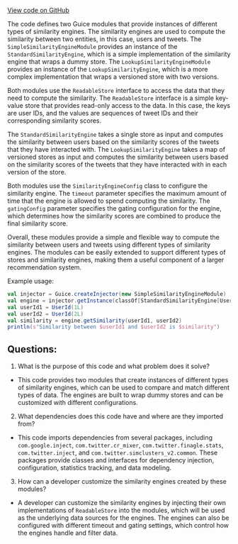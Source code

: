 [View code on GitHub](https://github.com/misbahsy/the-algorithm/cr-mixer/server/src/main/scala/com/twitter/cr_mixer/module/SampleSimilarityEngineModule.scala)

The code defines two Guice modules that provide instances of different types of similarity engines. The similarity engines are used to compute the similarity between two entities, in this case, users and tweets. The `SimpleSimilarityEngineModule` provides an instance of the `StandardSimilarityEngine`, which is a simple implementation of the similarity engine that wraps a dummy store. The `LookupSimilarityEngineModule` provides an instance of the `LookupSimilarityEngine`, which is a more complex implementation that wraps a versioned store with two versions.

Both modules use the `ReadableStore` interface to access the data that they need to compute the similarity. The `ReadableStore` interface is a simple key-value store that provides read-only access to the data. In this case, the keys are user IDs, and the values are sequences of tweet IDs and their corresponding similarity scores.

The `StandardSimilarityEngine` takes a single store as input and computes the similarity between users based on the similarity scores of the tweets that they have interacted with. The `LookupSimilarityEngine` takes a map of versioned stores as input and computes the similarity between users based on the similarity scores of the tweets that they have interacted with in each version of the store.

Both modules use the `SimilarityEngineConfig` class to configure the similarity engine. The `timeout` parameter specifies the maximum amount of time that the engine is allowed to spend computing the similarity. The `gatingConfig` parameter specifies the gating configuration for the engine, which determines how the similarity scores are combined to produce the final similarity score.

Overall, these modules provide a simple and flexible way to compute the similarity between users and tweets using different types of similarity engines. The modules can be easily extended to support different types of stores and similarity engines, making them a useful component of a larger recommendation system. 

Example usage:

```scala
val injector = Guice.createInjector(new SimpleSimilarityEngineModule)
val engine = injector.getInstance(classOf[StandardSimilarityEngine[UserId, (TweetId, Double)]])
val userId1 = UserId(1L)
val userId2 = UserId(2L)
val similarity = engine.getSimilarity(userId1, userId2)
println(s"Similarity between $userId1 and $userId2 is $similarity")
```
## Questions: 
 1. What is the purpose of this code and what problem does it solve?
- This code provides two modules that create instances of different types of similarity engines, which can be used to compare and match different types of data. The engines are built to wrap dummy stores and can be customized with different configurations.

2. What dependencies does this code have and where are they imported from?
- This code imports dependencies from several packages, including `com.google.inject`, `com.twitter.cr_mixer`, `com.twitter.finagle.stats`, `com.twitter.inject`, and `com.twitter.simclusters_v2.common`. These packages provide classes and interfaces for dependency injection, configuration, statistics tracking, and data modeling.

3. How can a developer customize the similarity engines created by these modules?
- A developer can customize the similarity engines by injecting their own implementations of `ReadableStore` into the modules, which will be used as the underlying data sources for the engines. The engines can also be configured with different timeout and gating settings, which control how the engines handle and filter data.